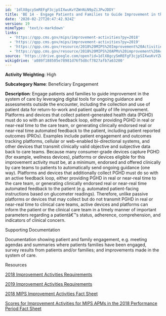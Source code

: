 ```yaml
---
id: '1dlX8gcySmREFgF3cjpSIXwuKvYZWnNiN9pZiJPwJDDY'
title: 'BE 14 - Engage Patients and Families to Guide Improvement in the System of Care'
date: '2020-02-27T20:47:42.924Z'
version: 19
mimeType: 'text/x-markdown'
links:
  - 'https://qpp.cms.gov/mips/improvement-activities?py=2018'
  - 'https://qpp.cms.gov/mips/improvement-activities?py=2019'
  - 'https://qpp.cms.gov/resource/2018%20MIPS%20Improvement%20Activities%20Fact%20Sheet'
  - 'https://qpp.cms.gov/resource/2018%20MIPS%20APMs%20improvement%20Activities%20scores%20fact%20sheet'
source: 'https://drive.google.com/open?id=1dlX8gcySmREFgF3cjpSIXwuKvYZWnNiN9pZiJPwJDDY'
wikigdrive: 'a089f188505e78981d76f5d8cf7827afb7a63200'
---
```

**Activity Weighting**: High

**Subcategory Name**: Beneficiary Engagement

**Description**: Engage patients and families to guide improvement in the system of care by leveraging digital tools for ongoing guidance and assessments outside the encounter, including the collection and use of patient data for return-to-work and patient quality of life improvement. Platforms and devices that collect patient-generated health data (PGHD) must do so with an active feedback loop, either providing PGHD in real or near-real time to the care team, or generating clinically endorsed real or near-real time automated feedback to the patient, including patient reported outcomes (PROs). Examples include patient engagement and outcomes tracking platforms, cellular or web-enabled bi-directional systems, and other devices that transmit clinically valid objective and subjective data back to care teams. Because many consumer-grade devices capture PGHD (for example, wellness devices), platforms or devices eligible for this improvement activity must be, at a minimum, endorsed and offered clinically by care teams to patients to automatically send ongoing guidance (one way). Platforms and devices that additionally collect PGHD must do so with an active feedback loop, either providing PGHD in real or near-real time to the care team, or generating clinically endorsed real or near-real time automated feedback to the patient (e.g. automated patient-facing instructions based on glucometer readings). Therefore, unlike passive platforms or devices that may collect but do not transmit PGHD in real or near-real time to clinical care teams, active devices and platforms can inform the patient or the clinical care team in a timely manner of important parameters regarding a patientâ€™s status, adherence, comprehension, and indicators of clinical concern.

Supporting Documentation

Documentation showing patient and family engagement, e.g. meeting agendas and summaries where patients families have been engaged, survey results from patients and/or families; and improvements made in the system of care.

Resources

[2018 Improvement Activities Requirements](https://qpp.cms.gov/mips/improvement-activities?py=2018)

[2019 Improvement Activities Requirements](https://qpp.cms.gov/mips/improvement-activities?py=2019)

[2018 MIPS Improvement Activities Fact Sheet](https://qpp.cms.gov/resource/2018%20MIPS%20Improvement%20Activities%20Fact%20Sheet)

[Scores for Improvement Activities for MIPS APMs in the 2018 Performance Period Fact Sheet](https://qpp.cms.gov/resource/2018%20MIPS%20APMs%20improvement%20Activities%20scores%20fact%20sheet)
